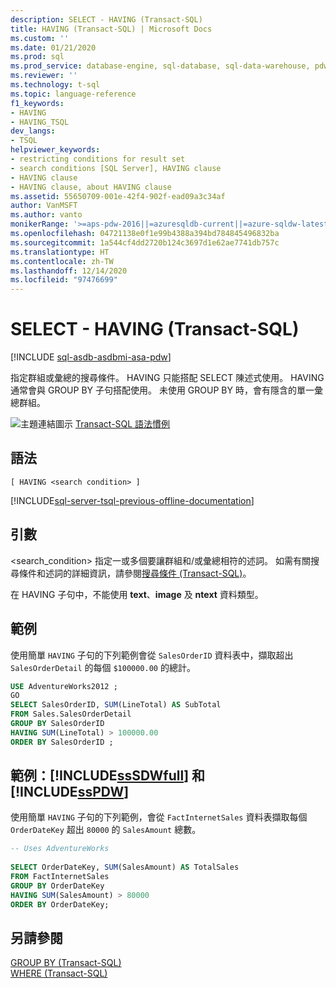 ```yaml
---
description: SELECT - HAVING (Transact-SQL)
title: HAVING (Transact-SQL) | Microsoft Docs
ms.custom: ''
ms.date: 01/21/2020
ms.prod: sql
ms.prod_service: database-engine, sql-database, sql-data-warehouse, pdw
ms.reviewer: ''
ms.technology: t-sql
ms.topic: language-reference
f1_keywords:
- HAVING
- HAVING_TSQL
dev_langs:
- TSQL
helpviewer_keywords:
- restricting conditions for result set
- search conditions [SQL Server], HAVING clause
- HAVING clause
- HAVING clause, about HAVING clause
ms.assetid: 55650709-001e-42f4-902f-ead09a3c34af
author: VanMSFT
ms.author: vanto
monikerRange: '>=aps-pdw-2016||=azuresqldb-current||=azure-sqldw-latest||>=sql-server-2016||>=sql-server-linux-2017||=azuresqldb-mi-current'
ms.openlocfilehash: 04721138e0f1e99b4388a394bd784845496832ba
ms.sourcegitcommit: 1a544cf4dd2720b124c3697d1e62ae7741db757c
ms.translationtype: HT
ms.contentlocale: zh-TW
ms.lasthandoff: 12/14/2020
ms.locfileid: "97476699"
---
```

# <a name="select---having-transact-sql"></a>SELECT - HAVING (Transact-SQL)
[!INCLUDE [sql-asdb-asdbmi-asa-pdw](../../includes/applies-to-version/sql-asdb-asdbmi-asa-pdw.md)]

  指定群組或彙總的搜尋條件。 HAVING 只能搭配 SELECT 陳述式使用。 HAVING 通常會與 GROUP BY 子句搭配使用。 未使用 GROUP BY 時，會有隱含的單一彙總群組。   
  
 ![主題連結圖示](../../database-engine/configure-windows/media/topic-link.gif "主題連結圖示") [Transact-SQL 語法慣例](../../t-sql/language-elements/transact-sql-syntax-conventions-transact-sql.md)  
  
## <a name="syntax"></a>語法  
  
```syntaxsql
[ HAVING <search condition> ]  
```  
  
[!INCLUDE[sql-server-tsql-previous-offline-documentation](../../includes/sql-server-tsql-previous-offline-documentation.md)]

## <a name="arguments"></a>引數
\<search_condition> 指定一或多個要讓群組和/或彙總相符的述詞。 如需有關搜尋條件和述詞的詳細資訊，請參閱[搜尋條件 &#40;Transact-SQL&#41;](../../t-sql/queries/search-condition-transact-sql.md)。  
  
 在 HAVING 子句中，不能使用 **text**、**image** 及 **ntext** 資料類型。  
  
## <a name="examples"></a>範例  
 使用簡單 `HAVING` 子句的下列範例會從 `SalesOrderID` 資料表中，擷取超出 `SalesOrderDetail` 的每個 `$100000.00` 的總計。  
  
```sql
USE AdventureWorks2012 ;  
GO  
SELECT SalesOrderID, SUM(LineTotal) AS SubTotal  
FROM Sales.SalesOrderDetail  
GROUP BY SalesOrderID  
HAVING SUM(LineTotal) > 100000.00  
ORDER BY SalesOrderID ;  
```  
  
## <a name="examples-sssdwfull-and-sspdw"></a>範例：[!INCLUDE[ssSDWfull](../../includes/sssdwfull-md.md)] 和 [!INCLUDE[ssPDW](../../includes/sspdw-md.md)]  
 使用簡單 `HAVING` 子句的下列範例，會從 `FactInternetSales` 資料表擷取每個 `OrderDateKey` 超出 `80000` 的 `SalesAmount` 總數。  
  
```sql
-- Uses AdventureWorks  
  
SELECT OrderDateKey, SUM(SalesAmount) AS TotalSales   
FROM FactInternetSales  
GROUP BY OrderDateKey   
HAVING SUM(SalesAmount) > 80000  
ORDER BY OrderDateKey;  
```  
  
## <a name="see-also"></a>另請參閱  
 [GROUP BY &#40;Transact-SQL&#41;](../../t-sql/queries/select-group-by-transact-sql.md)   
 [WHERE &#40;Transact-SQL&#41;](../../t-sql/queries/where-transact-sql.md)  
  
  

